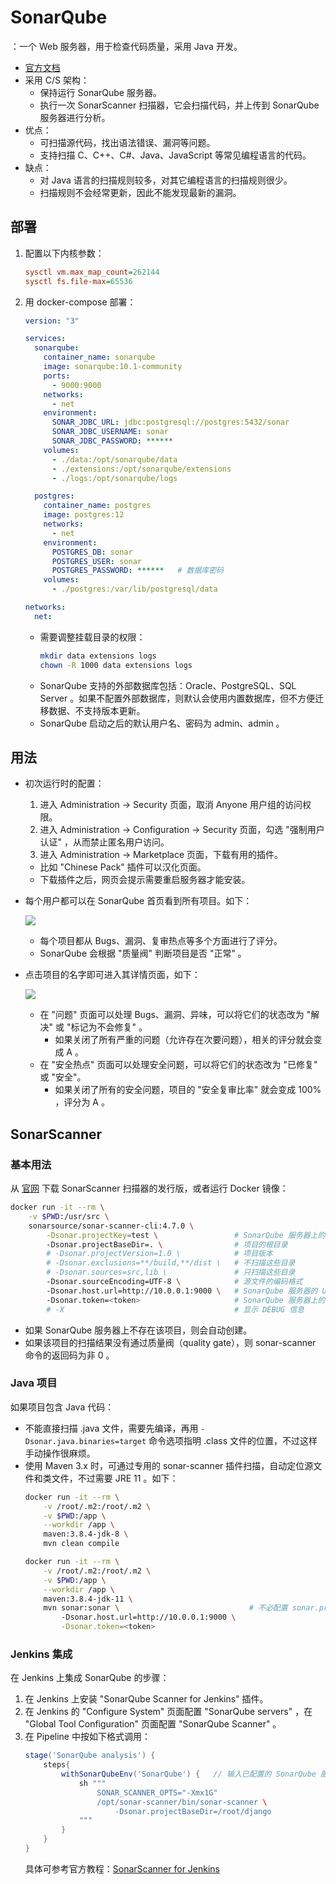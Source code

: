 # SonarQube

：一个 Web 服务器，用于检查代码质量，采用 Java 开发。
- [官方文档](https://docs.sonarqube.org/latest/)
- 采用 C/S 架构：
  - 保持运行 SonarQube 服务器。
  - 执行一次 SonarScanner 扫描器，它会扫描代码，并上传到 SonarQube 服务器进行分析。
- 优点：
  - 可扫描源代码，找出语法错误、漏洞等问题。
  - 支持扫描 C、C++、C#、Java、JavaScript 等常见编程语言的代码。
- 缺点：
  - 对 Java 语言的扫描规则较多，对其它编程语言的扫描规则很少。
  - 扫描规则不会经常更新，因此不能发现最新的漏洞。

## 部署

1. 配置以下内核参数：
    ```ini
    sysctl vm.max_map_count=262144
    sysctl fs.file-max=65536
    ```

2. 用 docker-compose 部署：
    ```yml
    version: "3"

    services:
      sonarqube:
        container_name: sonarqube
        image: sonarqube:10.1-community
        ports:
          - 9000:9000
        networks:
          - net
        environment:
          SONAR_JDBC_URL: jdbc:postgresql://postgres:5432/sonar
          SONAR_JDBC_USERNAME: sonar
          SONAR_JDBC_PASSWORD: ******
        volumes:
          - ./data:/opt/sonarqube/data
          - ./extensions:/opt/sonarqube/extensions
          - ./logs:/opt/sonarqube/logs

      postgres:
        container_name: postgres
        image: postgres:12
        networks:
          - net
        environment:
          POSTGRES_DB: sonar
          POSTGRES_USER: sonar
          POSTGRES_PASSWORD: ******   # 数据库密码
        volumes:
          - ./postgres:/var/lib/postgresql/data

    networks:
      net:
    ```
    - 需要调整挂载目录的权限：
      ```sh
      mkdir data extensions logs
      chown -R 1000 data extensions logs
      ```
    - SonarQube 支持的外部数据库包括：Oracle、PostgreSQL、SQL Server 。如果不配置外部数据库，则默认会使用内置数据库，但不方便迁移数据、不支持版本更新。
    - SonarQube 启动之后的默认用户名、密码为 admin、admin 。

## 用法

- 初次运行时的配置：
  1. 进入 Administration -> Security 页面，取消 Anyone 用户组的访问权限。
  2. 进入 Administration -> Configuration -> Security 页面，勾选 "强制用户认证" ，从而禁止匿名用户访问。
  3. 进入 Administration -> Marketplace 页面，下载有用的插件。
    - 比如 "Chinese Pack" 插件可以汉化页面。
    - 下载插件之后，网页会提示需要重启服务器才能安装。

- 每个用户都可以在 SonarQube 首页看到所有项目。如下：

  ![](./sonarqube_1.png)

  - 每个项目都从 Bugs、漏洞、复审热点等多个方面进行了评分。
  - SonarQube 会根据 "质量阀" 判断项目是否 "正常" 。

- 点击项目的名字即可进入其详情页面，如下：

  ![](./sonarqube_2.png)

  - 在 "问题" 页面可以处理 Bugs、漏洞、异味，可以将它们的状态改为 "解决" 或 "标记为不会修复" 。
    - 如果关闭了所有严重的问题（允许存在次要问题），相关的评分就会变成 A 。
  - 在 "安全热点" 页面可以处理安全问题，可以将它们的状态改为 "已修复" 或 "安全"。
    - 如果关闭了所有的安全问题，项目的 "安全复审比率" 就会变成 100% ，评分为 A 。

## SonarScanner

### 基本用法

从 [官网](https://docs.sonarqube.org/latest/analysis/scan/sonarscanner/) 下载 SonarScanner 扫描器的发行版，或者运行 Docker 镜像：
```sh
docker run -it --rm \
    -v $PWD:/usr/src \
    sonarsource/sonar-scanner-cli:4.7.0 \
        -Dsonar.projectKey=test \                 # SonarQube 服务器上的项目名
        -Dsonar.projectBaseDir=. \                # 项目的根目录
        # -Dsonar.projectVersion=1.0 \            # 项目版本
        # -Dsonar.exclusions=**/build,**/dist \   # 不扫描这些目录
        # -Dsonar.sources=src,lib \               # 只扫描这些目录
        -Dsonar.sourceEncoding=UTF-8 \            # 源文件的编码格式
        -Dsonar.host.url=http://10.0.0.1:9000 \   # SonarQube 服务器的 URL
        -Dsonar.token=<token>                     # SonarQube 服务器上的用户密钥
        # -X                                      # 显示 DEBUG 信息
```
- 如果 SonarQube 服务器上不存在该项目，则会自动创建。
- 如果该项目的扫描结果没有通过质量阀（quality gate），则 sonar-scanner 命令的返回码为非 0 。

### Java 项目

如果项目包含 Java 代码：
- 不能直接扫描 .java 文件，需要先编译，再用 `-Dsonar.java.binaries=target` 命令选项指明 .class 文件的位置，不过这样手动操作很麻烦。
- 使用 Maven 3.x 时，可通过专用的 sonar-scanner 插件扫描，自动定位源文件和类文件，不过需要 JRE 11 。如下：
  ```sh
  docker run -it --rm \
      -v /root/.m2:/root/.m2 \
      -v $PWD:/app \
      --workdir /app \
      maven:3.8.4-jdk-8 \
      mvn clean compile

  docker run -it --rm \
      -v /root/.m2:/root/.m2 \
      -v $PWD:/app \
      --workdir /app \
      maven:3.8.4-jdk-11 \
      mvn sonar:sonar \                             # 不必配置 sonar.projectKey ，因为它会根据 pom.xml 自动配置
          -Dsonar.host.url=http://10.0.0.1:9000 \
          -Dsonar.token=<token>
  ```

### Jenkins 集成

在 Jenkins 上集成 SonarQube 的步骤：
1. 在 Jenkins 上安装 "SonarQube Scanner for Jenkins" 插件。
2. 在 Jenkins 的 "Configure System" 页面配置 "SonarQube servers" ，在 "Global Tool Configuration" 页面配置 "SonarQube Scanner" 。
3. 在 Pipeline 中按如下格式调用：
    ```groovy
    stage('SonarQube analysis') {
        steps{
            withSonarQubeEnv('SonarQube') {   // 输入已配置的 SonarQube 服务器的名称
                sh """
                    SONAR_SCANNER_OPTS="-Xmx1G"
                    /opt/sonar-scanner/bin/sonar-scanner \
                        -Dsonar.projectBaseDir=/root/django
                """
            }
        }
    }
    ```
    具体可参考官方教程：[SonarScanner for Jenkins](https://docs.sonarqube.org/latest/analysis/scan/sonarscanner-for-jenkins/)
